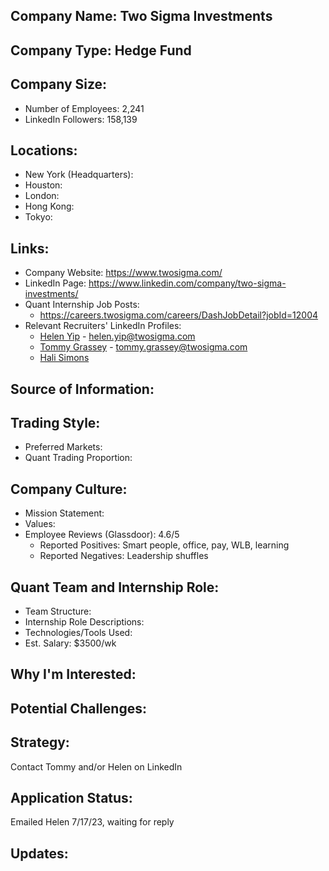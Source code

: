 ## Company Name: Two Sigma Investments

## Company Type: Hedge Fund

## Company Size:
- Number of Employees: 2,241
- LinkedIn Followers: 158,139

## Locations:
- New York (Headquarters): 
- Houston: 
- London: 
- Hong Kong: 
- Tokyo: 

## Links:
- Company Website: https://www.twosigma.com/
- LinkedIn Page: https://www.linkedin.com/company/two-sigma-investments/
- Quant Internship Job Posts: 
  - https://careers.twosigma.com/careers/DashJobDetail?jobId=12004
- Relevant Recruiters' LinkedIn Profiles: 
  - [Helen Yip](https://www.linkedin.com/in/helen-yip/) - helen.yip@twosigma.com
  - [Tommy Grassey](https://www.linkedin.com/in/tommy-grassey-764397173/) - tommy.grassey@twosigma.com
  - [Hali Simons](https://www.linkedin.com/in/halifsimons/)

## Source of Information:

## Trading Style:
- Preferred Markets: 
- Quant Trading Proportion: 

## Company Culture:
- Mission Statement: 
- Values: 
- Employee Reviews (Glassdoor): 4.6/5
  - Reported Positives: Smart people, office, pay, WLB, learning
  - Reported Negatives: Leadership shuffles

## Quant Team and Internship Role:
- Team Structure: 
- Internship Role Descriptions: 
- Technologies/Tools Used: 
- Est. Salary: $3500/wk

## Why I'm Interested:

## Potential Challenges: 

## Strategy:
Contact Tommy and/or Helen on LinkedIn

## Application Status:
Emailed Helen 7/17/23, waiting for reply

## Updates:
